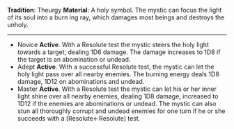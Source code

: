 **Tradition**: Theurgy
**Material**: A holy symbol. 
The mystic can focus the light of its soul into a burn ing ray, which damages most beings and destroys the unholy.

---
- Novice **Active**. With a Resolute test the mystic steers the holy light towards a target, dealing 1D6 damage. The damage increases to 1D8 if the target is an abomination or undead.
- Adept **Active**. With a successful Resolute test, the mystic can let the holy light pass over all nearby enemies. The burning energy deals 1D8 damage, 1D12 on abominations and undead.
- Master **Active**. With a Resolute test the mystic can let his or her inner light shine over all nearby enemies, dealing 1D8 damage, increased to 1D12 if the enemies are abominations or undead. The mystic can also stun all thoroughly corrupt and undead enemies for one turn if he or she succeeds with a [Resolute←Resolute] test.